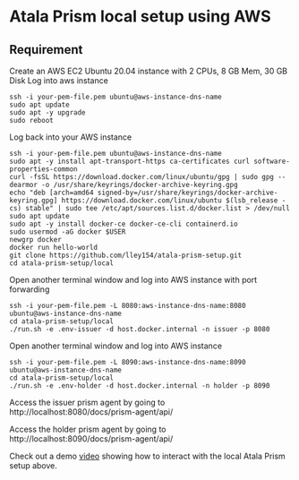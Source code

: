 # Atala Prism local setup using AWS
## Requirement
Create an AWS EC2 Ubuntu 20.04 instance with 2 CPUs, 8 GB Mem, 30 GB Disk
Log into aws instance
```
ssh -i your-pem-file.pem ubuntu@aws-instance-dns-name
sudo apt update
sudo apt -y upgrade
sudo reboot
```
Log back into your AWS instance
```
ssh -i your-pem-file.pem ubuntu@aws-instance-dns-name
sudo apt -y install apt-transport-https ca-certificates curl software-properties-common
curl -fsSL https://download.docker.com/linux/ubuntu/gpg | sudo gpg --dearmor -o /usr/share/keyrings/docker-archive-keyring.gpg
echo "deb [arch=amd64 signed-by=/usr/share/keyrings/docker-archive-keyring.gpg] https://download.docker.com/linux/ubuntu $(lsb_release -cs) stable" | sudo tee /etc/apt/sources.list.d/docker.list > /dev/null
sudo apt update
sudo apt -y install docker-ce docker-ce-cli containerd.io
sudo usermod -aG docker $USER
newgrp docker 
docker run hello-world
git clone https://github.com/lley154/atala-prism-setup.git
cd atala-prism-setup/local
```
Open another terminal window and log into AWS instance with port forwarding
```
ssh -i your-pem-file.pem -L 8080:aws-instance-dns-name:8080 ubuntu@aws-instance-dns-name
cd atala-prism-setup/local
./run.sh -e .env-issuer -d host.docker.internal -n issuer -p 8080
```
Open another terminal window and log into AWS instance
```
ssh -i your-pem-file.pem -L 8090:aws-instance-dns-name:8090 ubuntu@aws-instance-dns-name
cd atala-prism-setup/local
./run.sh -e .env-holder -d host.docker.internal -n holder -p 8090
```

Access the issuer prism agent by going to http://localhost:8080/docs/prism-agent/api/

Access the holder prism agent by going to http://localhost:8090/docs/prism-agent/api/

Check out a demo [video](https://youtu.be/VsL5Q726ooc) showing how to interact with the local Atala Prism setup above. 
